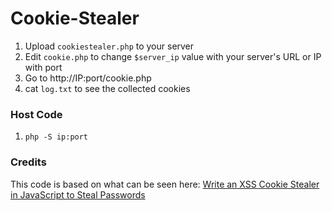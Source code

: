 # Cookie-Stealer

1. Upload `cookiestealer.php` to your server
2. Edit `cookie.php` to change `$server_ip` value with your server's URL or IP with port
3. Go to http://IP:port/cookie.php
4. cat `log.txt` to see the collected cookies

### Host Code 

1. `php -S ip:port`

### Credits

This code is based on what can be seen here: [Write an XSS Cookie Stealer in JavaScript to Steal Passwords](https://null-byte.wonderhowto.com/how-to/write-xss-cookie-stealer-javascript-steal-passwords-0180833/)
